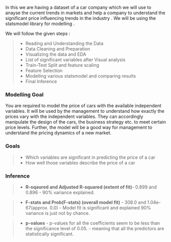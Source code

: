 In this we are having a dataset of a car company which we will use to anayse the current trends in markets and help a company to understand the significant 
price influencing trends in the industry .
We will be using the statsmodel library for modelling .

We will follow the given steps :
> * Reading and Understanding the Data
> * Data Cleaning and Preparation
> * Visualizing the data and EDA
> * List of significant variables after Visual analysis
> * Train-Test Split and feature scaling
> * Feature Selection
> * Modelling various statsmodel and comparing results
> * Final Inference


### Modelling Goal
You are required to model the price of cars with the available independent variables. It will be used by the management to understand how exactly 
the prices vary with the independent variables. They can accordingly manipulate the design of the cars, the business strategy etc. to meet certain price levels.
Further, the model will be a good way for management to understand the pricing dynamics of a new market.

### Goals 
>- Which variables are significant in predicting the price of a car
>- How well those variables describe the price of a car

### Inference 

> * **R-sqaured and Adjusted R-squared (extent of fit)**- 0.899 and 0.896 - 90% variance explained.

> * **F-stats and Prob(F-stats) (overall model fit)** - 308.0 and 1.04e-67(approx. 0.0) - Model fit is significant and explained 90% variance is just not by chance.

> * **p-values** - p-values for all the coefficients seem to be less than the significance level of 0.05. - meaning that all the predictors are statistically significant.
